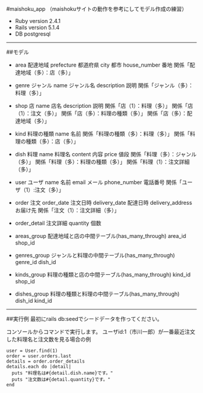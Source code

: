 #maishoku_app
（maishokuサイトの動作を参考にしてモデル作成の練習）

* Ruby version 2.4.1
* Rails version 5.1.4
* DB postgresql

***
##モデル

* area 配達地域
  prefecture 都道府県
  city 都市
  house_number 番地
関係「配達地域（多）：店（多）」

* genre ジャンル
  name ジャンル名
  description 説明
関係「ジャンル（多）：料理（多）」

* shop 店
  name 店名
  description 説明
関係「店（1）：料理（多）」
関係「店（1）：注文（多）」
関係「店（多）：料理の種類（多）」
関係「店（多）：配達地域（多）」

* kind 料理の種類
  name 名前
関係「料理の種類（多）：料理（多）」
関係「料理の種類（多）：店（多）」

* dish 料理
  name 料理名
  content 内容
  price 値段
関係「料理（多）：ジャンル（多）」
関係「料理（多）：料理の種類（多）」
関係「料理（1）：注文詳細（多）」

* user ユーザ
  name 名前
  email メール
  phone_number 電話番号
関係「ユーザ（1）:注文（多）」

* order 注文
  order_date 注文日時
  delivery_date 配達日時
  delivery_address お届け先
関係「注文（1）：注文詳細（多）」

* order_detail 注文詳細
  quantity 個数

* areas_group 配達地域と店の中間テーブル(has_many_through)
  area_id
  shop_id

* genres_group ジャンルと料理の中間テーブル(has_many_through)
  genre_id
  dish_id

* kinds_group 料理の種類と店の中間テーブル(has_many_through)
  kind_id
  shop_id

* dishes_group 料理の種類と料理の中間テーブル(has_many_through)
  dish_id
  kind_id

***
##実行例
最初にrails db:seedでシードデータを作ってください。

コンソールからコマンドで実行します。
ユーザid:1（市川一郎）が一番最近注文した料理名と注文数を見る場合の例

```
user = User.find(1)
order = user.orders.last
details = order.order_details
details.each do |detail|
  puts "料理名は#{detail.dish.name}です。"
  puts "注文数は#{detail.quantity}です。"
end
```
